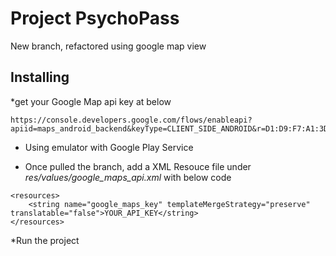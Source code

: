 # Project PsychoPass
New branch, refactored using google map view

## Installing
*get your Google Map api key at below
```
https://console.developers.google.com/flows/enableapi?apiid=maps_android_backend&keyType=CLIENT_SIDE_ANDROID&r=D1:D9:F7:A1:3D:F0:2E:E1:4A:C7:7A:96:6C:60:F7:18:54:28:77:6B%3Bca.bcit
```
* Using emulator with Google Play Service

* Once pulled the branch, add a XML Resouce file under *res/values/google_maps_api.xml* with below code
```
<resources>
    <string name="google_maps_key" templateMergeStrategy="preserve" translatable="false">YOUR_API_KEY</string>
</resources>
```

*Run the project